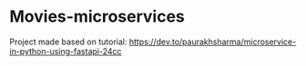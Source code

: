 # Movies-microservices

Project made based on tutorial:
https://dev.to/paurakhsharma/microservice-in-python-using-fastapi-24cc
